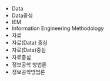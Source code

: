 ﻿- Data
- Data중심
- IEM
- Information Engineering Methodology
- 자료
- 자료(Data) 중심
- 자료(Data)중심
- 자료중심
- 정보공학 방법론
- 정보공학방법론

